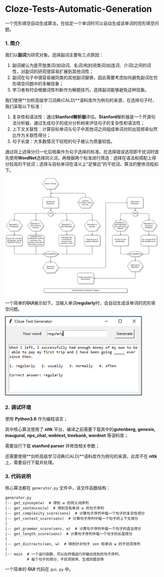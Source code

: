 # Cloze-Tests-Automatic-Generation
一个完形填空自动生成算法，在给定一个单词时可以自动生成该单词的完形填空问题。

### 1. 简介

我们以**副词**为研究对象。选择副词主要有三点原因：
1. 副词被认为是开放类词(如动词、名词)和封闭类词(如连词、介词)之间的词性，对副词的研究很容易扩展到其他词性；
2. 副词在句子中很容易被同类的其他副词替换，因此需要考虑如何避免副词在完形填空问题中的多解现象；
3. 学习者有时会根据词性判断作为解题技巧，选择副词能够避免这种现象。

我们使用**剑桥高级学习词典(CALD)**语料库作为例句的来源，在选择句子时，我们采取以下标准：
1. 复杂性和语法性：通过**Stanford解析器**评估。**Stanford**解析器是一个开源句法分析器，通过生成句子的成分分析树来评估句子的复杂性和语法性；
2. 上下文关联性：计算目标单词与句子中其他词之间组成单词对的出现频率似然比作为关联性得分；
3. 句子长度：大多数情况下较短的句子被认为质量较低。

通过将上述得分归一化后相乘作为句子选择的标准。在选择错误选项即干扰词时首先使用**WordNet**选择同义词，再根据两个标准进行筛选：选择在语法和搭配上得分较高的干扰词；选择与目标单词在语义上“足够远”的干扰词。算法的整体流程如下。

![](https://github.com/0809zheng/Cloze-Tests-Automatic-Generation/blob/main/images/pipeline.png)

一个简单的**GUI**展示如下。当输入单词**regularly**时，会自动生成该单词的完形填空问题。

![](https://github.com/0809zheng/Cloze-Tests-Automatic-Generation/blob/main/images/gui.png)

### 2. 调试环境

使用 **Python3.6** 作为编程语言；

其中核心算法使用了 **nltk** 平台，编译之前需要下载其中的**gutenberg, genesis, inaugural, nps_chat, webtext, treebank, wordnet** 等语料库；

需要自行下载 **stanford parser** 并修改相关参数；

还需要使用**剑桥高级学习词典(CALD)**语料库作为例句的来源，此库不在 **nltk** 上，需要自行下载并处理。


### 3. 代码说明

核心算法都在 `generator.py` 文件中，该文件函数结构：

```
generator.py
|-- get_synonym(w)  # 得到 w 的同义词序列
|-- get_sentences(w)  # 得到含有单词 w 的句子序列
|-- get_complexity_score(sens)  # 计算句子序列中每一个句子的复杂性得分
|-- get_context_score(sens)  # 计算句子序列中每一个句子的上下文得分
|
|-- get_grammar_score(sens, w)  # 计算句子序列中每一个句子的语法得分
|-- get_length_score(sens)  # 计算句子序列中每一个句子的长度得分
|
|-- get_distracts(sen, w)  # 得到针对句子 sen 和单词 w 的干扰项序列
|
|-- main  # 一个运行函数，可以在终端运行并输出找到的句子序列、
		  # 每个句子的得分、干扰项排序、生成的题目等
```

一个简单的 **GUI** 代码在 `gui.py` 中。
